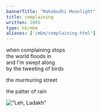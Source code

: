 ```yaml
---
bannerTitle: "Mahabodhi Moonlight" 
title: complaining
written: 2005
type: hk/mbm
aliases: ['/mbm/complaining.html']
---
```


when complaining stops  
the world floods in  
and I'm swept along  
by the tweeting of birds  
 
the murmuring street
 
the patter of rain

!["Leh, Ladakh"](/images/pilg1/walltree.jpg "Leh, Ladakh")
